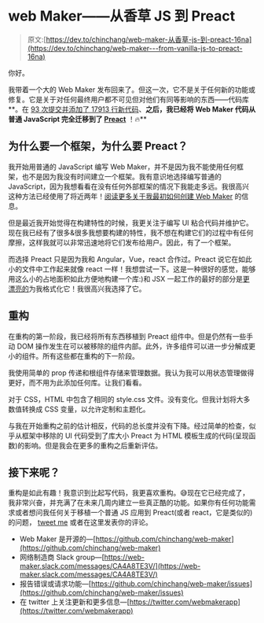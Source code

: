 # web Maker——从香草 JS 到 Preact

> 原文:[https://dev.to/chinchang/web-maker-从香草-js-到-preact-16na](https://dev.to/chinchang/web-maker---from-vanilla-js-to-preact-16na)

你好。

我带着一个大的 Web Maker 发布回来了。但这一次，它不是关于任何新的功能或修复。它是关于对任何最终用户都不可见但对他们有同等影响的东西——代码库**。在 [93 次提交并添加了 17913 行新代码](https://github.com/chinchang/web-maker/pull/303)、**之后，我已经将 Web Maker 代码从普通 JavaScript 完全迁移到了 [Preact](https://preactjs.com/)** ！🔥**

## [](#why-a-framework-and-why-preact)为什么要一个框架，为什么要 Preact？

我开始用普通的 JavaScript 编写 Web Maker，并不是因为我不能使用任何框架，也不是因为我没有时间建立一个框架。我有意识地选择编写普通的 JavaScript，因为我想看看在没有任何外部框架的情况下我能走多远。我很高兴这种方法已经使用了将近两年！[阅读更多关于我最初如何创建 Web Maker](https://medium.freecodecamp.org/web-maker-how-i-built-a-fast-offline-front-end-playground-9fe3629bc86f) 的信息。

但是最近我开始觉得在构建特性的时候，我更关注于编写 UI 粘合代码并维护它。现在我已经有了很多&很多我想要构建的特性，我不想在构建它们的过程中有任何摩擦，这样我就可以非常迅速地将它们发布给用户。因此，有了一个框架。

而选择 Preact 只是因为我和 Angular，Vue，react 合作过。Preact 说它在如此小的文件中工作起来就像 react 一样！我想尝试一下。这是一种很好的感觉，能够用这么小的占地面积如此方便地构建一个库:)和 JSX 一起工作的最好的部分是[更漂亮的](https://prettier.io/)为我格式化它！我很高兴我选择了它。

## [](#the-refactor)重构

在重构的第一阶段，我已经将所有东西移植到 Preact 组件中。但是仍然有一些手动 DOM 操作发生在可以被移除的组件内部。此外，许多组件可以进一步分解成更小的组件。所有这些都在重构的下一阶段。

我使用简单的 prop 传递和根组件存储来管理数据。我认为我可以用状态管理做得更好，而不用为此添加任何库。让我们看看。

对于 CSS，HTML 中包含了相同的 style.css 文件。没有变化。但我计划将大多数值转换成 CSS 变量，以允许定制和主题化。

与我在开始重构之前的估计相反，代码的总长度并没有下降。经过简单的检查，似乎从框架中移除的 UI 代码受到了库大小 Preact 为 HTML 模板生成的代码(呈现函数)的影响。但是我会在更多的重构之后重新评估。

## [](#what-next)接下来呢？

重构是如此有趣！我意识到比起写代码，我更喜欢重构。😅现在它已经完成了，我非常兴奋，并充满了在未来几周内建立一些真正酷的功能。如果你有任何功能需求或者想问我任何关于移植一个普通 JS 应用到 Preact(或者 react，它是类似的)的问题， [tweet me](https://twitter.com/chinchang457) 或者在这里发表你的评论。

*   Web Maker 是开源的—[https://github.com/chinchang/web-maker](https://github.com/chinchang/web-maker)
*   网络制造商 Slack group—[https://web-maker.slack.com/messages/CA4A8TE3V/](https://web-maker.slack.com/messages/CA4A8TE3V/)
*   报告错误或请求功能—[https://github.com/chinchang/web-maker/issues](https://github.com/chinchang/web-maker/issues)
*   在 twitter 上关注更新和更多信息—[https://twitter.com/webmakerapp](https://twitter.com/webmakerapp)